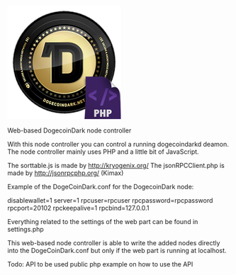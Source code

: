 ![dogedwebnode](https://raw.githubusercontent.com/doged/doged-webnode/master/doged_php.png)

Web-based DogecoinDark node controller

With this node controller you can control a running dogecoindarkd deamon.
The node controller mainly uses PHP and a little bit of JavaScript.

The sorttable.js is made by http://kryogenix.org/
The jsonRPCClient.php is made by http://jsonrpcphp.org/
 (Kimax)

Example of the DogeCoinDark.conf for the DogecoinDark node:

disablewallet=1
server=1
rpcuser=rpcuser
rpcpassword=rpcpassword
rpcport=20102
rpckeepalive=1
rpcbind=127.0.0.1

Everything related to the settings of the web part can be found in settings.php

This web-based node controller is able to write the added nodes directly into the DogeCoinDark.conf
but only if the web part is running at localhost.

Todo:
API to be used public
php example on how to use the API
